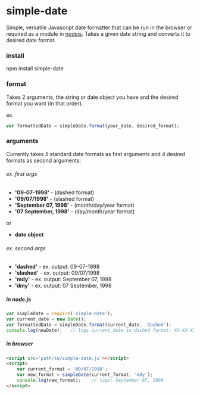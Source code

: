# simple-date
Simple, versatile Javascript date formatter that can be run in the browser or required as a module in [nodejs](https://www.npmjs.com/package/simple-date "simple-date npm package"). Takes a given date string and converts it to desired date format.

### install
npm install simple-date

### format
Takes 2 arguments, the string or date object you have and the desired format you want (in that order).

ex. 
```javascript
var formattedDate = simpleDate.format(your_date, desired_format);
```
### arguments
Currently takes _5_ standard date formats as first arguments and 4 desired formats as second arguments:

###### ex. first args
* __'09-07-1998'__ - (dashed format)
* __'09/07/1998'__ - (slashed format)
* __'September 07, 1998'__ - (month/day/year format) 
* __'07 September, 1998'__ - (day/month/year format)

or

* __date object__

###### ex. second args
* __'dashed'__ - ex. output: 09-07-1998
* __'slashed'__ - ex. output: 09/07/1998
* __'mdy'__ - ex. output: September 07, 1998
* __'dmy'__ - ex. output: 07 September, 1998


##### in node.js

```javascript
var simpleDate = require('simple-date');
var current_date = new Date();
var formattedDate = simpleDate.format(current_date, 'dashed');
console.log(newDate);   // logs current_date in dashed format: XX-XX-XXXX
```

##### in browser

```html
<script src='path/to/simple-date.js'></script>
<script>
    var current_format = '09/07/1998';
    var new_format = simpleDate(current_format, 'mdy');
    console.log(new_format);    // logs: September 07, 1998
</script>
```
